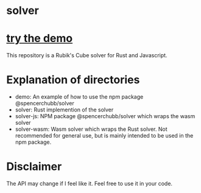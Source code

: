 # solver

# [try the demo](https://spencerchubb.github.io/solver/demo/dist/)

This repository is a Rubik's Cube solver for Rust and Javascript.

# Explanation of directories
- demo: An example of how to use the npm package @spencerchubb/solver
- solver: Rust implemention of the solver
- solver-js: NPM package @spencerchubb/solver which wraps the wasm solver
- solver-wasm: Wasm solver which wraps the Rust solver. Not recommended for general use, but is mainly intended to be used in the npm package.

# Disclaimer

The API may change if I feel like it. Feel free to use it in your code.

